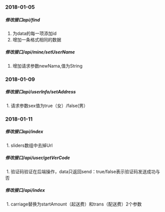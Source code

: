 ### 2018-01-05

##### 修改接口api/find
  1. 为data的每一项添加id
  2. 增加一条格式相同的数据

##### 修改接口/api/mine/setUserName
  1. 增加请求参数newNama,值为String

### 2018-01-09

##### 修改接口api/userInfo/setAddress
  1. 请求参数sex值为true（女）/false(男）
  
### 2018-01-11

##### 修改接口api/index
  1. sliders数组中去掉Url
  
##### 修改接口/api/user/getVerCode
  1. 验证码验证在后端操作，data只返回send：true/false表示验证码发送成功与否
  
##### 修改接口/api/index
  1. carriage替换为startAmount（起送费）和trans（配送费）2个参数

